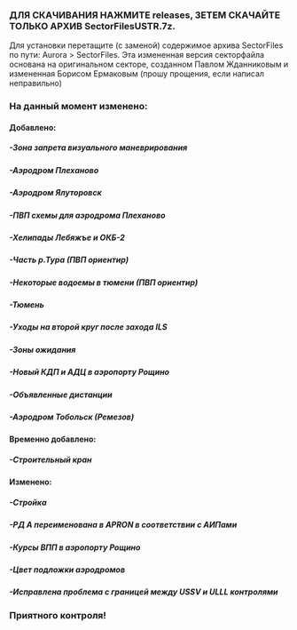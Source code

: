 ### ДЛЯ СКАЧИВАНИЯ НАЖМИТЕ releases, ЗЕТЕМ СКАЧАЙТЕ ТОЛЬКО АРХИВ SectorFilesUSTR.7z.

Для установки перетащите (с заменой) содержимое архива SectorFiles по пути: Aurora > SectorFiles.
Эта измененная версия секторфайла основана на оригинальном секторе, созданном Павлом Жданниковым и измененная Борисом Ермаковым (прошу прощения, если написал неправильно)
### На данный момент изменено:
#### Добавлено:
##### -Зона запрета визуального маневрирования
##### -Аэродром Плеханово
##### -Аэродром Ялуторовск
##### -ПВП схемы для аэродрома Плеханово
##### -Хелипады Лебяжъе и ОКБ-2
##### -Часть р.Тура (ПВП ориентир)
##### -Некоторые водоемы в тюмени (ПВП ориентир)
##### -Тюмень
##### -Уходы на второй круг после захода ILS
##### -Зоны ожидания
##### -Новый КДП и АДЦ в аэропорту Рощино
##### -Объявленные дистанции
##### -Аэродром Тобольск (Ремезов)
#### Временно добавлено:
##### -Строительный кран
#### Изменено:
##### -Стройка
##### -РД A переименована в APRON в соответствии с АИПами
##### -Курсы ВПП в аэропорту Рощино
##### -Цвет подложки аэродромов
##### -Исправлена проблема с границей между USSV и ULLL контролями
### Приятного контроля!
